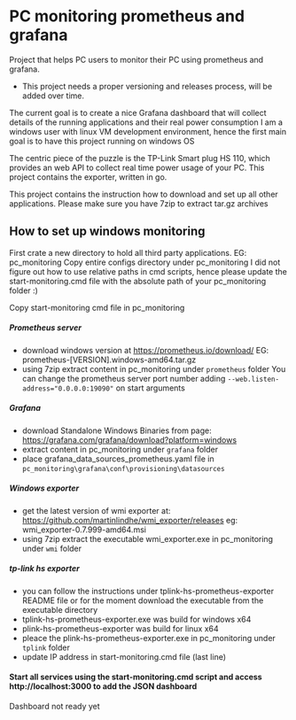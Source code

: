 # PC monitoring prometheus and grafana
Project that helps PC users to monitor their PC using prometheus and grafana.

- This project needs a proper versioning and releases process, will be added over time.

The current goal is to create a nice Grafana dashboard that will collect details of the running applications and their real power consumption
I am a windows user with linux VM development environment, hence the first main goal is to have this project running on windows OS

The centric piece of the puzzle is the TP-Link Smart plug HS 110, which provides an web API to collect real time power usage of your PC.
This project contains the exporter, written in go.

This project contains the instruction how to download and set up all other applications. Please make sure you have 7zip to extract tar.gz archives

## How to set up windows monitoring
First crate a new directory to hold all third party applications. EG: pc_monitoring
Copy entire configs directory under pc_monitoring
I did not figure out how to use relative paths in cmd scripts, hence please update the start-monitoring.cmd file with the absolute path of your pc_monitoring folder :)

Copy start-monitoring cmd file in pc_monitoring 

##### Prometheus server 
- download windows version at https://prometheus.io/download/  EG: prometheus-[VERSION].windows-amd64.tar.gz
- using 7zip extract content in pc_monitoring under `prometheus`  folder
You can change the prometheus server port number adding  `--web.listen-address="0.0.0.0:19090"` on start arguments

##### Grafana
- download Standalone Windows Binaries from page: https://grafana.com/grafana/download?platform=windows 
- extract content in pc_monitoring under `grafana`  folder
- place grafana_data_sources_prometheus.yaml file in `pc_monitoring\grafana\conf\provisioning\datasources`

##### Windows exporter 
- get the latest version of wmi exporter at: https://github.com/martinlindhe/wmi_exporter/releases  eg: wmi_exporter-0.7.999-amd64.msi
- using 7zip extract the executable  wmi_exporter.exe in pc_monitoring under `wmi` folder

##### tp-link hs exporter 
- you can follow the instructions under tplink-hs-prometheus-exporter README file or for the moment download the executable from the executable directory
- tplink-hs-prometheus-exporter.exe was build for windows x64
- plink-hs-prometheus-exporter was build for linux x64
- pleace the plink-hs-prometheus-exporter.exe in pc_monitoring under `tplink` folder
- update IP address in start-monitoring.cmd file (last line)


#### Start all services using the start-monitoring.cmd script and access http://localhost:3000 to add the JSON dashboard
Dashboard not ready yet
 



